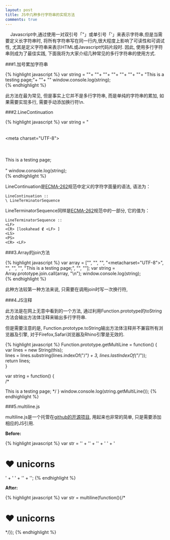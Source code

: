 ```yaml
---
layout: post
title: JS中几种多行字符串的实现方法
comments: true
---
```


&nbsp;&nbsp;&nbsp;&nbsp;Javascript中,通过使用一对双引号「"」或单引号「'」来表示字符串,但是当需要定义长字符串时, 将所有字符串写在同一行内,很大程度上影响了可读性和可调试性, 尤其是定义字符串来表示HTML或Javascript代码片段时. 因此, 使用多行字符串则成为了最佳实践, 下面我将为大家介绍几种常见的多行字符串的使用方式.

###1.加号累加字符串

{% highlight javascript %}
var string = "<!DOCTYPE html>"+
            "<html>"+
                "<head>"+
                    "<meta charset="UTF-8">"+
                    "<title>Test</title>"+
                "</head>"+
                "<body>"+
                    "This is a testing page;"+
                "</body>"+
            "</html>"
window.console.log(string);  
{% endhighlight %}

此方法在最为常见, 但是事实上它并不是多行字符串, 而是单纯的字符串的累加, 如果需要实现多行, 需要手动添加换行符\n.

###2.LineContinuation

{% highlight javascript %}
var string = "<!DOCTYPE html>\
            <html>\
                <head>\
                    <meta charset=\"UTF-8\">\
                    <title>Test</title>\
                </head>\
                <body>\
                    This is a testing page;\
                </body>\
            </html>"
window.console.log(string);  
{% endhighlight %}

LineContinuation是[ECMA-262](http://www.ecma-international.org/ecma-262/5.1/#sec-7.8.4)规范中定义的字符字面量的语法, 语法为： 

    LineContinuation ::
    \ LineTerminatorSequence

LineTerminatorSequence同样是[ECMA-262](http://www.ecma-international.org/ecma-262/5.1/#sec-7.3)规范中的一部分, 它的值为： 

    LineTerminatorSequence ::
    <LF>
    <CR> [lookahead ∉ <LF> ]
    <LS>
    <PS>
    <CR> <LF>

###3.Array的join方法

{% highlight javascript %}
var array = ["<!DOCTYPE html>", "<html>", "<head>", "<metacharset=\"UTF-8\">", "<title>Test</title>", "</head>", "<body>", "This is a testing page;", "</body>", "</html>"];
var string = Array.prototype.join.call(array, "\n");
window.console.log(string);  
{% endhighlight %}

此种方法较第一种方法来说, 只需要在调用join时写一次换行符, 

###4.JS注释

此方法是在网上无意中看到的一个方法, 通过利用Function.prototype的toString方法会输出方法体注释来输出多行字符串.<br/>

但是需要注意的是, Function.prototype.toString输出方法体注释并不兼容所有浏览器及引擎, 对于Firefox,Safari浏览器及Rhino引擎是无效的.<br/>

{% highlight javascript %}
Function.prototype.getMultiLine = function() {  
    var lines = new String(this);  
    lines = lines.substring(lines.indexOf("/*") + 3, lines.lastIndexOf("*/"));  
    return lines;  
}  
  
var string = function() {  
    /* 
<!DOCTYPE html>
<html>
    <head>
        <meta charset="UTF-8">
        <title>Test</title>
    </head>
    <body>
        This is a testing page;
    </body>
</html>
    */  
}
window.console.log(string.getMultiLine());
{% endhighlight %}

###5.multiline.js

multiline.js是一个托管在[github的开源项目](https://github.com/sindresorhus/multiline), 用起来也非常的简单, 只是需要添加相应的JS引用.

**Before:**

{% highlight javascript %}
var str = '' +
'<!doctype html>' +
'<html>' +
'   <body>' +
'       <h1>❤ unicorns</h1>' +
'   </body>' +
'</html>' +
'';
{% endhighlight %}

**After:**

{% highlight javascript %}
var str = multiline(function(){/*
<!doctype html>
<html>
    <body>
        <h1>❤ unicorns</h1>
    </body>
</html>
*/});
{% endhighlight %}